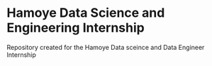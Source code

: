 # Hamoye Data Science and Engineering Internship
Repository created for the Hamoye Data sceince and Data Engineer Internship
